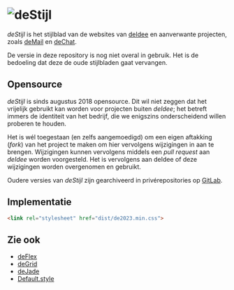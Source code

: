 # ![deStijl](https://deidee.com/logo.png?str=deStijl)

*deStijl* is het stijlblad van de websites van [deIdee](https://deidee.nl/) en aanverwante projecten, zoals [deMail](https://demail.nl/) en [deChat](https://dechat.nl/).

De versie in deze repository is nog niet overal in gebruik. Het is de bedoeling dat deze de oude stijlbladen gaat vervangen.

## Opensource

*deStijl* is sinds augustus 2018 opensource. Dit wil niet zeggen dat het vrijelijk gebruikt kan worden voor projecten buiten *deIdee*; het betreft immers de identiteit van het bedrijf, die we enigszins onderscheidend willen proberen te houden.

Het is wél toegestaan (en zelfs aangemoedigd) om een eigen aftakking (*fork*) van het project te maken om hier vervolgens wijzigingen in aan te brengen. Wijzigingen kunnen vervolgens middels een *pull request* aan *deIdee* worden voorgesteld. Het is vervolgens aan deIdee of deze wijzigingen worden overgenomen en gebruikt.

Oudere versies van *deStijl* zijn gearchiveerd in privérepositories op [GitLab](https://gitlab.com/).

## Implementatie

```HTML
<link rel="stylesheet" href="dist/de2023.min.css">
```

## Zie ook

- [deFlex](https://github.com/deidee/deflex)
- [deGrid](https://github.com/deidee/degrid)
- [deJade](https://github.com/deidee/dejade)
- [Default.style](https://github.com/acjbizar/default.style)

